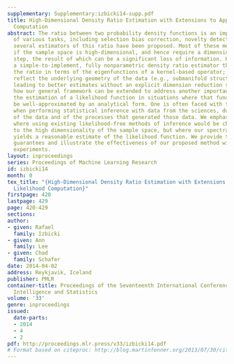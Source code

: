 ```yaml
---
supplementary: Supplementary:izbicki14-supp.pdf
title: High-Dimensional Density Ratio Estimation with Extensions to Approximate Likelihood
  Computation
abstract: The ratio between two probability density functions is an important component
  of various tasks, including selection bias correction, novelty detection and classification.  Recently,
  several estimators of this ratio have been proposed. Most of these methods fail
  if the sample space is high-dimensional, and hence require a dimension reduction
  step, the result of which can be a significant loss of information. Here we propose
  a simple-to-implement, fully nonparametric density ratio estimator that expands
  the ratio in terms of the eigenfunctions of a kernel-based operator; these functions
  reflect the underlying geometry of the data (e.g., submanifold structure), often
  leading to better estimates without an explicit dimension reduction step.  We show
  how our general framework can be extended to address another important problem,
  the estimation of a likelihood function in situations where that function cannot
  be well-approximated by an analytical form. One is often faced with this situation
  when performing statistical inference with data from the sciences, due the complexity
  of the data and of the processes that generated those data. We emphasize applications
  where using existing likelihood-free methods of inference would be challenging due
  to the high dimensionality of the sample space, but where our spectral series method
  yields a reasonable estimate of the likelihood function. We provide theoretical
  guarantees and illustrate the effectiveness of our proposed method with numerical
  experiments.
layout: inproceedings
series: Proceedings of Machine Learning Research
id: izbicki14
month: 0
tex_title: "{High-Dimensional Density Ratio Estimation with Extensions to Approximate
  Likelihood Computation}"
firstpage: 420
lastpage: 429
page: 420-429
sections: 
author:
- given: Rafael
  family: Izbicki
- given: Ann
  family: Lee
- given: Chad
  family: Schafer
date: 2014-04-02
address: Reykjavik, Iceland
publisher: PMLR
container-title: Proceedings of the Seventeenth International Conference on Artificial
  Intelligence and Statistics
volume: '33'
genre: inproceedings
issued:
  date-parts:
  - 2014
  - 4
  - 2
pdf: http://proceedings.mlr.press/v33/izbicki14.pdf
# Format based on citeproc: http://blog.martinfenner.org/2013/07/30/citeproc-yaml-for-bibliographies/
---
```

